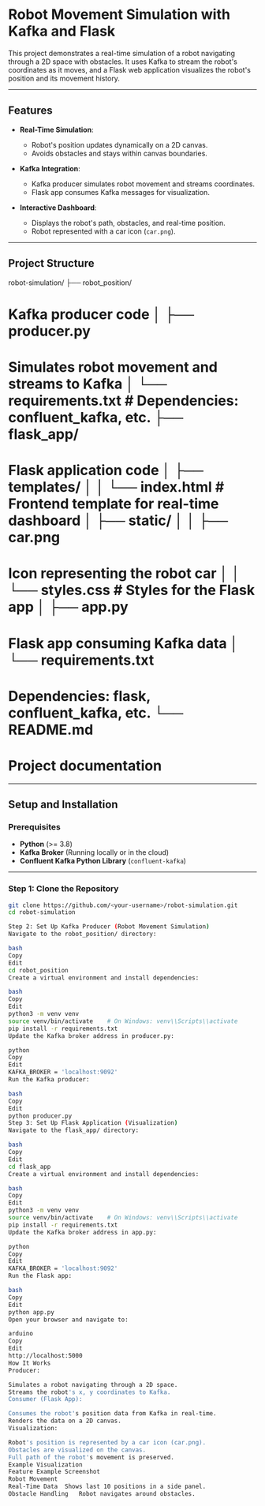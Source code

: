 # Robot Movement Simulation with Kafka and Flask

This project demonstrates a real-time simulation of a robot navigating through a 2D space with obstacles. It uses Kafka to stream the robot's coordinates as it moves, and a Flask web application visualizes the robot's position and its movement history.

---

## Features

- **Real-Time Simulation**:
  - Robot's position updates dynamically on a 2D canvas.
  - Avoids obstacles and stays within canvas boundaries.

- **Kafka Integration**:
  - Kafka producer simulates robot movement and streams coordinates.
  - Flask app consumes Kafka messages for visualization.

- **Interactive Dashboard**:
  - Displays the robot's path, obstacles, and real-time position.
  - Robot represented with a car icon (`car.png`).

---

## Project Structure

robot-simulation/ ├── robot_position/ 
# Kafka producer code │ ├── producer.py 
# Simulates robot movement and streams to Kafka │ └── requirements.txt # Dependencies: confluent_kafka, etc. ├── flask_app/ 
# Flask application code │ ├── templates/ │ │ └── index.html # Frontend template for real-time dashboard │ ├── static/ │ │ ├── car.png 
# Icon representing the robot car │ │ └── styles.css # Styles for the Flask app │ ├── app.py 
# Flask app consuming Kafka data │ └── requirements.txt 
# Dependencies: flask, confluent_kafka, etc. └── README.md 
# Project documentation


---

## Setup and Installation

### Prerequisites

- **Python** (>= 3.8)
- **Kafka Broker** (Running locally or in the cloud)
- **Confluent Kafka Python Library** (`confluent-kafka`)

---

### Step 1: Clone the Repository

```bash
git clone https://github.com/<your-username>/robot-simulation.git
cd robot-simulation

Step 2: Set Up Kafka Producer (Robot Movement Simulation)
Navigate to the robot_position/ directory:

bash
Copy
Edit
cd robot_position
Create a virtual environment and install dependencies:

bash
Copy
Edit
python3 -m venv venv
source venv/bin/activate    # On Windows: venv\\Scripts\\activate
pip install -r requirements.txt
Update the Kafka broker address in producer.py:

python
Copy
Edit
KAFKA_BROKER = 'localhost:9092'
Run the Kafka producer:

bash
Copy
Edit
python producer.py
Step 3: Set Up Flask Application (Visualization)
Navigate to the flask_app/ directory:

bash
Copy
Edit
cd flask_app
Create a virtual environment and install dependencies:

bash
Copy
Edit
python3 -m venv venv
source venv/bin/activate    # On Windows: venv\\Scripts\\activate
pip install -r requirements.txt
Update the Kafka broker address in app.py:

python
Copy
Edit
KAFKA_BROKER = 'localhost:9092'
Run the Flask app:

bash
Copy
Edit
python app.py
Open your browser and navigate to:

arduino
Copy
Edit
http://localhost:5000
How It Works
Producer:

Simulates a robot navigating through a 2D space.
Streams the robot's x, y coordinates to Kafka.
Consumer (Flask App):

Consumes the robot's position data from Kafka in real-time.
Renders the data on a 2D canvas.
Visualization:

Robot's position is represented by a car icon (car.png).
Obstacles are visualized on the canvas.
Full path of the robot's movement is preserved.
Example Visualization
Feature	Example Screenshot
Robot Movement	
Real-Time Data	Shows last 10 positions in a side panel.
Obstacle Handling	Robot navigates around obstacles.



